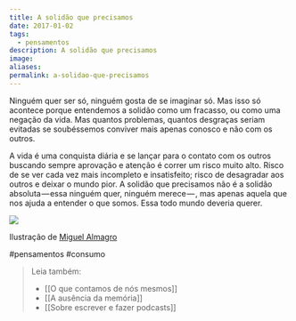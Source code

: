 ```yaml
---
title: A solidão que precisamos
date: 2017-01-02
tags:
  - pensamentos
description: A solidão que precisamos
image: 
aliases:
permalink: a-solidao-que-precisamos
---
```

Ninguém quer ser só, ninguém gosta de se imaginar só. Mas isso só acontece porque entendemos a solidão como um fracasso, ou como uma negação da vida. Mas quantos problemas, quantos desgraças seriam evitadas se soubéssemos conviver mais apenas conosco e não com os outros.

A vida é uma conquista diária e se lançar para o contato com os outros buscando sempre aprovação e atenção é correr um risco muito alto. Risco de se ver cada vez mais incompleto e insatisfeito; risco de desagradar aos outros e deixar o mundo pior. A solidão que precisamos não é a solidão absoluta — essa ninguém quer, ninguém merece — , mas apenas aquela que nos ajuda a entender o que somos. Essa todo mundo deveria querer.

<img src="/assets/img/a-solidão-que-precisamos-medium.jpeg">

Ilustração de [Miguel Almagro](http://miguelalmagro.tumblr.com/post/105901059402/el-rumor-de-la-algarab%C3%ADa-me-impuls%C3%B3-a-mirar)


#pensamentos #consumo

> Leia também:
> - [[O que contamos de nós mesmos]]
> - [[A ausência da memória]]
> - [[Sobre escrever e fazer podcasts]]